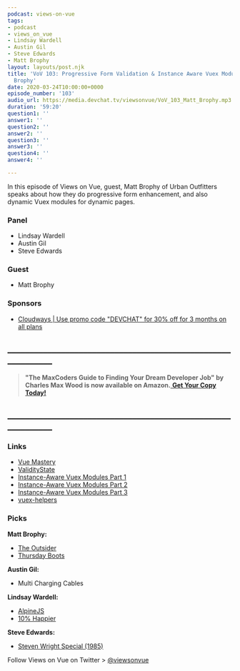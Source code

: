 ```yaml
---
podcast: views-on-vue
tags:
- podcast
- views_on_vue
- Lindsay Wardell
- Austin Gil
- Steve Edwards
- Matt Brophy
layout: layouts/post.njk
title: 'VoV 103: Progressive Form Validation & Instance Aware Vuex Modules with Matt
  Brophy'
date: 2020-03-24T10:00:00+0000
episode_number: '103'
audio_url: https://media.devchat.tv/viewsonvue/VoV_103_Matt_Brophy.mp3
duration: '59:20'
question1: ''
answer1: ''
question2: ''
answer2: ''
question3: ''
answer3: ''
question4: ''
answer4: ''

---
```

In this episode of Views on Vue, guest, Matt Brophy of Urban Outfitters speaks about how they do progressive form enhancement, and also dynamic Vuex modules for dynamic pages.

### **Panel**

* Lindsay Wardell
* Austin Gil
* Steve Edwards

### **Guest**

* Matt Brophy

### **Sponsors**

* [Cloudways | Use promo code "DEVCHAT" for 30% off for 3 months on all plans](https://www.cloudways.com/en/?id=546951&chan=Devchat&data1=Vue-show&data2=Podcast-3)

## **____________________________________________________________**

> **"The MaxCoders Guide to Finding Your Dream Developer Job" by Charles Max Wood is now available on Amazon.**[ **Get Your Copy Today!**](https://www.amazon.com/gp/product/B081MBL5C9/ref=as_li_ss_tl?ie=UTF8&linkCode=sl1&tag=devchattv-20&linkId=9d61363241636e2546ef46abba198746&language=en_US)

## **____________________________________________________________**

### **Links**

* [Vue Mastery](https://www.vuemastery.com/conferences/vueconf-us-2019/progressively-enhanced-form-validation/)
* [ValidityState](https://developer.mozilla.org/en-US/docs/Web/API/ValidityState)
* [Instance-Aware Vuex Modules Part 1](https://www.brophy.org/post/instance-aware-vuex-modules-1)
* [Instance-Aware Vuex Modules Part 2](https://www.brophy.org/post/instance-aware-vuex-modules-2/)
* [Instance-Aware Vuex Modules Part 3](https://www.brophy.org/post/instance-aware-vuex-modules-3)
* [vuex-helpers](https://www.npmjs.com/package/@urbn/vuex-helpers)

### **Picks**

**Matt Brophy:**

* [The Outsider](https://www.hbo.com/the-outsider)
* [Thursday Boots](https://thursdayboots.com/)

**Austin Gil:**

* Multi Charging Cables

**Lindsay Wardell:**

* [AlpineJS](https://github.com/alpinejs/alpine)
* [10% Happier](https://www.goodreads.com/book/show/18505796-10-happier)

**Steve Edwards:**

* [Steven Wright Special (1985)](https://www.youtube.com/watch?v=UB8ZDrNb3B0)

Follow Views on Vue on Twitter > [@viewsonvue](https://twitter.com/viewsonvue)